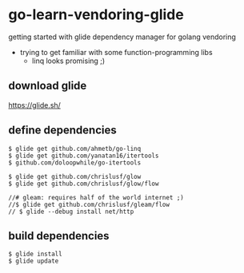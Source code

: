 # go-learn-vendoring-glide
getting started with glide dependency manager for golang vendoring

- trying to get familiar with some function-programming libs
    - linq looks promising ;)

## download glide
https://glide.sh/

## define dependencies
    $ glide get github.com/ahmetb/go-linq
    $ glide get github.com/yanatan16/itertools
    $ github.com/doloopwhile/go-itertools

    $ glide get github.com/chrislusf/glow
    $ glide get github.com/chrislusf/glow/flow

    //# gleam: requires half of the world internet ;)
    //$ glide get github.com/chrislusf/gleam/flow
    // $ glide --debug install net/http

## build dependencies
    $ glide install
    $ glide update


